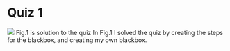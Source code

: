 # Quiz 1
![](IMG_6261.jpg)
Fig.1 is solution to the quiz
In Fig.1 I solved the quiz by creating the steps for the blackbox, and creating my own blackbox.
